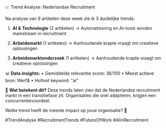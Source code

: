 📈 Trend Analyse: Nederlandse Recruitment

Na analyse van 9 artikelen deze week zie ik 3 duidelijke trends:

1. **AI & Technologie** (2 artikelen)
   → Automatisering en AI-tools worden mainstream in recruitment

2. **Arbeidsmarkt** (1 artikelen)
   → Aanhoudende krapte vraagt om creatieve oplossingen

3. **Arbeidsmarktonderzoek** (1 artikelen)
   → Aanhoudende krapte vraagt om creatieve oplossingen

📊 **Data insights:**
• Gemiddelde relevantie score: 36/100
• Meest actieve bron: Werf&
• Hottest keyword: "ai"

🔮 **Wat betekent dit?**
Deze trends laten zien dat de Nederlandse recruitment markt in een transitiefase zit. Organisaties die snel adapteren, krijgen een concurrentievoordeel.

Welke trend heeft de meeste impact op jouw organisatie? 💭

#TrendAnalyse #RecruitmentTrends #FutureOfWork #AIinRecruitment